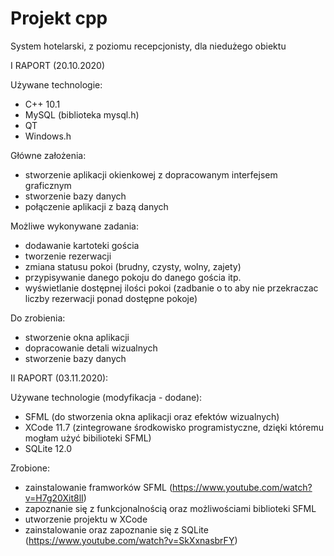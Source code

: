 # Projekt cpp 

System hotelarski, z poziomu recepcjonisty, dla niedużego obiektu 

I RAPORT (20.10.2020)

Używane technologie:

- C++ 10.1
- MySQL (biblioteka mysql.h)
- QT
- Windows.h

Główne założenia:

- stworzenie aplikacji okienkowej z dopracowanym interfejsem graficznym
- stworzenie bazy danych
- połączenie aplikacji z bazą danych

Możliwe wykonywane zadania:

- dodawanie kartoteki gościa
- tworzenie rezerwacji 
- zmiana statusu pokoi (brudny, czysty, wolny, zajety)
- przypisywanie danego pokoju do danego gościa itp.
- wyświetlanie dostępnej ilości pokoi (zadbanie o to aby nie przekraczac liczby rezerwacji ponad dostępne pokoje)

Do zrobienia:

- stworzenie okna aplikacji
- dopracowanie detali wizualnych
- stworzenie bazy danych 

II RAPORT (03.11.2020):

Używane technologie (modyfikacja - dodane):

- SFML (do stworzenia okna aplikacji oraz efektów wizualnych)
- XCode 11.7 (zintegrowane środkowisko programistyczne, dzięki któremu mogłam użyć bibilioteki SFML)
- SQLite 12.0 

Zrobione:

- zainstalowanie framworków SFML (https://www.youtube.com/watch?v=H7g20Xit8lI)
- zapoznanie się z funkcjonalnością oraz możliwościami biblioteki SFML
- utworzenie projektu w XCode
- zainstalowanie oraz zapoznanie się z SQLite (https://www.youtube.com/watch?v=SkXxnasbrFY)



 
